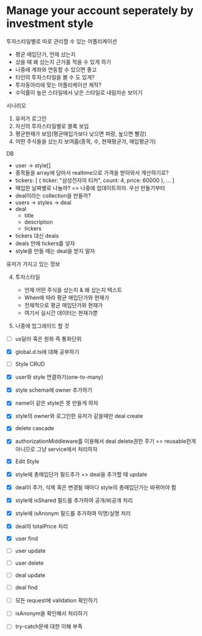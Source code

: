 # Manage your account seperately by investment style

투자스타일별로 따로 관리할 수 있는 어플리케이션

- 평균 매입단가, 언제 샀는지
- 샀을 때 왜 샀는지 근거를 적을 수 있게 하기
- 나중에 계좌와 연동할 수 있으면 좋고
- 타인의 투자스타일을 볼 수 도 있게?
- 투자동아리에 맞는 어플리케이션 제작?
- 수익률이 높은 스타일에서 낮은 스타일로 내림차순 보이기

시나리오

1. 유저가 로그인
2. 자신의 투자스타일별로 블록 보임
3. 평균현재가 보임(평균매입가보다 낮으면 파랑, 높으면 빨강)
4. 어떤 주식들을 샀는지 보여줌(종목, 수, 현재평균가, 매입평균가)

DB

- user -> style[]
- 종목들을 array에 담아서 realtime으로 가격을 받아와서 계산하기로?
- tickers: [
  {
  ticker: "삼성전자의 티커",
  count: 4,
  price: 60000
  },
  ...
  ]
- 매입한 날짜별로 나눌까? => 나중에 업데이트하자. 우선 만들기부터
- deal이라는 collection을 만들까?
- users -> styles -> deal
- deal
  - title
  - description
  - tickers
- tickers 대신 deals
- deals 안에 tickers를 넣자
- style을 만들 때는 deal을 받지 말자

유저가 가지고 있는 정보

4. 투자스타일

   - 언제 어떤 주식을 샀는지 & 왜 샀는지 텍스트
   - When에 따라 평균 매입단가와 현재가
   - 전체적으로 평균 매입단가와 현재가
   - 여기서 실시간 데이터는 현재가뿐

5. 나중에 업그레이드 할 것

- [ ] us달러 혹은 원화 즉 통화단위

- [x] global.d.ts에 대해 공부하기
- [ ] Style CRUD
- [x] user와 style 연결하기(one-to-many)
- [x] style schema에 owner 추가하기
- [x] name이 같은 style은 못 만들게 하자
- [x] style의 owner와 로그인한 유저가 같을때만 deal create
- [x] delete cascade
- [x] authorizationMiddleware를 이용해서 deal delete권한 주기 => reusable한게 아니므로 그냥 service에서 처리하자
- [x] Edit Style
- [x] style에 총매입단가 필드추가 => deal을 추가할 때 update
- [x] deal이 추가, 삭제 혹은 변경될 때마다 style의 총매입단가는 바뀌어야 함
- [x] style에 isShared 필드를 추가하여 공개/비공개 처리
- [x] style에 isAnonym 필드를 추가하여 익명/실명 처리
- [x] deal의 totalPrice 처리
- [x] user find
- [ ] user update
- [ ] user delete
- [ ] deal update
- [ ] deal find
- [ ] 모든 request에 validation 확인하기
- [ ] isAnonym을 확인해서 처리하기
- [ ] try-catch문에 대한 이해 부족
